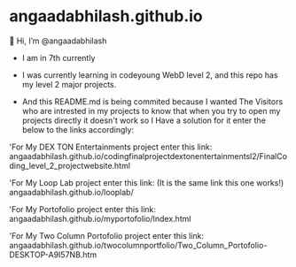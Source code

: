 # angaadabhilash.github.io
👋 Hi, I’m @angaadabhilash
-  I am in 7th currently
-  I was currently learning in codeyoung WebD level 2, and this repo has my level 2 major
  projects.
  
- And this README.md is being commited because I wanted The Visitors who are intrested in my projects to know
  that when you try to open my projects directly it doesn't work so I Have a solution for it enter the below 
  to the links accordingly:
  
 'For My DEX TON Entertainments project enter this link:
  angaadabhilash.github.io/codingfinalprojectdextonentertainmentsl2/FinalCoding_level_2_projectwebsite.html
  
  'For My Loop Lab project enter this link: (It is the same link this one works!)
  angaadabhilash.github.io/looplab/
  
  'For My Portofolio project enter this link:
  angaadabhilash.github.io/myportofolio/Index.html
  
  'For My Two Column Portofolio project enter this link:
  angaadabhilash.github.io/twocolumnportfolio/Two_Column_Portofolio-DESKTOP-A9I57NB.htm
